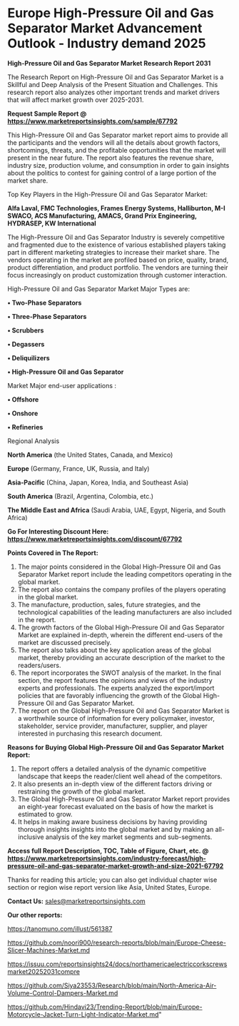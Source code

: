 # Europe High-Pressure Oil and Gas Separator Market Advancement Outlook - Industry demand 2025

<strong>High-Pressure Oil and Gas Separator Market Research Report 2031</strong>

The Research Report on High-Pressure Oil and Gas Separator Market is a Skillful and Deep Analysis of the Present Situation and Challenges. This research report also analyzes other important trends and market drivers that will affect market growth over 2025-2031.

<strong>Request Sample Report @ <a href=https://www.marketreportsinsights.com/sample/67792>https://www.marketreportsinsights.com/sample/67792</a></strong>

This High-Pressure Oil and Gas Separator market report aims to provide all the participants and the vendors will all the details about growth factors, shortcomings, threats, and the profitable opportunities that the market will present in the near future. The report also features the revenue share, industry size, production volume, and consumption in order to gain insights about the politics to contest for gaining control of a large portion of the market share.

Top Key Players in the High-Pressure Oil and Gas Separator Market:

<strong>Alfa Laval, FMC Technologies, Frames Energy Systems, Halliburton, M-I SWACO, ACS Manufacturing, AMACS, Grand Prix Engineering, HYDRASEP, KW International</strong>

The High-Pressure Oil and Gas Separator Industry is severely competitive and fragmented due to the existence of various established players taking part in different marketing strategies to increase their market share. The vendors operating in the market are profiled based on price, quality, brand, product differentiation, and product portfolio. The vendors are turning their focus increasingly on product customization through customer interaction.

High-Pressure Oil and Gas Separator Market Major Types are:

<strong>• Two-Phase Separators

• Three-Phase Separators

• Scrubbers

• Degassers

• Deliquilizers

• High-Pressure Oil and Gas Separator</strong>

Market Major end-user applications :

<strong>• Offshore

• Onshore

• Refineries</strong>

Regional Analysis

</u><strong><b>North America</b></strong> (the United States, Canada, and Mexico)

<strong><b>Europe </b></strong>(Germany, France, UK, Russia, and Italy)

<strong><b>Asia-Pacific</b></strong> (China, Japan, Korea, India, and Southeast Asia)

<strong><b>South America</b></strong> (Brazil, Argentina, Colombia, etc.)

<strong><b>The Middle East and Africa</b></strong> (Saudi Arabia, UAE, Egypt, Nigeria, and South Africa)

<strong>Go For Interesting Discount Here: <a href=https://www.marketreportsinsights.com/discount/67792>https://www.marketreportsinsights.com/discount/67792</a></strong>

<strong>Points Covered in The Report:</strong>
<ol>
  <li>The major points considered in the Global High-Pressure Oil and Gas Separator Market report include the leading competitors operating in the global market.</li>
  <li>The report also contains the company profiles of the players operating in the global market.</li>
  <li>The manufacture, production, sales, future strategies, and the technological capabilities of the leading manufacturers are also included in the report.</li>
  <li>The growth factors of the Global High-Pressure Oil and Gas Separator Market are explained in-depth, wherein the different end-users of the market are discussed precisely.</li>
  <li>The report also talks about the key application areas of the global market, thereby providing an accurate description of the market to the readers/users.</li>
  <li>The report incorporates the SWOT analysis of the market. In the final section, the report features the opinions and views of the industry experts and professionals. The experts analyzed the export/import policies that are favorably influencing the growth of the Global High-Pressure Oil and Gas Separator Market.</li>
  <li>The report on the Global High-Pressure Oil and Gas Separator Market is a worthwhile source of information for every policymaker, investor, stakeholder, service provider, manufacturer, supplier, and player interested in purchasing this research document.</li>
</ol>
<strong>Reasons for Buying Global High-Pressure Oil and Gas Separator Market Report:</strong>

<ol>
  <li>The report offers a detailed analysis of the dynamic competitive landscape that keeps the reader/client well ahead of the competitors.</li>
  <li>It also presents an in-depth view of the different factors driving or restraining the growth of the global market.</li>
  <li>The Global High-Pressure Oil and Gas Separator Market report provides an eight-year forecast evaluated on the basis of how the market is estimated to grow.</li>
  <li>It helps in making aware business decisions by having providing thorough insights insights into the global market and by making an all-inclusive analysis of the key market segments and sub-segments.</li>
</ol>
<strong>Access full Report Description, TOC, Table of Figure, Chart, etc. @ <a href=https://www.marketreportsinsights.com/industry-forecast/high-pressure-oil-and-gas-separator-market-growth-and-size-2021-67792>https://www.marketreportsinsights.com/industry-forecast/high-pressure-oil-and-gas-separator-market-growth-and-size-2021-67792</a></strong>


Thanks for reading this article; you can also get individual chapter wise section or region wise report version like Asia, United States, Europe.

<strong>Contact Us:</strong>
sales@marketreportsinsights.com

<strong>Our other reports:</strong>

<a href=https://tanomuno.com/illust/561387>https://tanomuno.com/illust/561387</a>

<a href=https://github.com/noori900/research-reports/blob/main/Europe-Cheese-Slicer-Machines-Market.md>https://github.com/noori900/research-reports/blob/main/Europe-Cheese-Slicer-Machines-Market.md</a>

<a href=https://issuu.com/reportsinsights24/docs/northamericaelectriccorkscrewsmarket20252031compre>https://issuu.com/reportsinsights24/docs/northamericaelectriccorkscrewsmarket20252031compre</a>

<a href=https://github.com/Siya23553/Research/blob/main/North-America-Air-Volume-Control-Dampers-Market.md>https://github.com/Siya23553/Research/blob/main/North-America-Air-Volume-Control-Dampers-Market.md</a>

<a href=https://github.com/Hindavi23/Trending-Report/blob/main/Europe-Motorcycle-Jacket-Turn-Light-Indicator-Market.md>https://github.com/Hindavi23/Trending-Report/blob/main/Europe-Motorcycle-Jacket-Turn-Light-Indicator-Market.md</a>"
